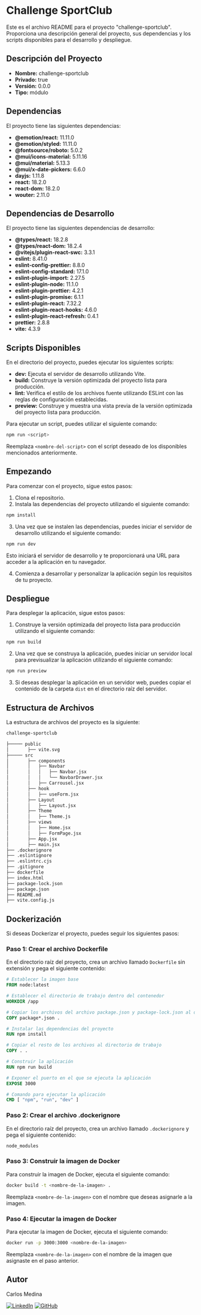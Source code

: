 # Challenge SportClub

Este es el archivo README para el proyecto "challenge-sportclub". Proporciona una descripción general del proyecto, sus dependencias y los scripts disponibles para el desarrollo y despliegue.

## Descripción del Proyecto

- **Nombre:** challenge-sportclub
- **Privado:** true
- **Versión:** 0.0.0
- **Tipo:** módulo

## Dependencias

El proyecto tiene las siguientes dependencias:

- **@emotion/react:** 11.11.0
- **@emotion/styled:** 11.11.0
- **@fontsource/roboto:** 5.0.2
- **@mui/icons-material:** 5.11.16
- **@mui/material:** 5.13.3
- **@mui/x-date-pickers:** 6.6.0
- **dayjs:** 1.11.8
- **react:** 18.2.0
- **react-dom:** 18.2.0
- **wouter:** 2.11.0

## Dependencias de Desarrollo

El proyecto tiene las siguientes dependencias de desarrollo:

- **@types/react:** 18.2.8
- **@types/react-dom:** 18.2.4
- **@vitejs/plugin-react-swc:** 3.3.1
- **eslint:** 8.41.0
- **eslint-config-prettier:** 8.8.0
- **eslint-config-standard:** 17.1.0
- **eslint-plugin-import:** 2.27.5
- **eslint-plugin-node:** 11.1.0
- **eslint-plugin-prettier:** 4.2.1
- **eslint-plugin-promise:** 6.1.1
- **eslint-plugin-react:** 7.32.2
- **eslint-plugin-react-hooks:** 4.6.0
- **eslint-plugin-react-refresh:** 0.4.1
- **prettier:** 2.8.8
- **vite:** 4.3.9

## Scripts Disponibles

En el directorio del proyecto, puedes ejecutar los siguientes scripts:

- **dev:** Ejecuta el servidor de desarrollo utilizando Vite.
- **build:** Construye la versión optimizada del proyecto lista para producción.
- **lint:** Verifica el estilo de los archivos fuente utilizando ESLint con las reglas de configuración establecidas.
- **preview:** Construye y muestra una vista previa de la versión optimizada del proyecto lista para producción.

Para ejecutar un script, puedes utilizar el siguiente comando:

```bash
npm run <script>
```

Reemplaza `<nombre-del-script>` con el script deseado de los disponibles mencionados anteriormente.

## Empezando

Para comenzar con el proyecto, sigue estos pasos:

1. Clona el repositorio.
2. Instala las dependencias del proyecto utilizando el siguiente comando:

```bash
npm install
```

3. Una vez que se instalen las dependencias, puedes iniciar el servidor de desarrollo utilizando el siguiente comando:


```bash
npm run dev
```

Esto iniciará el servidor de desarrollo y te proporcionará una URL para acceder a la aplicación en tu navegador.

4. Comienza a desarrollar y personalizar la aplicación según los requisitos de tu proyecto.

## Despliegue

Para desplegar la aplicación, sigue estos pasos:

1. Construye la versión optimizada del proyecto lista para producción utilizando el siguiente comando:

```bash
npm run build
```

2. Una vez que se construya la aplicación, puedes iniciar un servidor local para previsualizar la aplicación utilizando el siguiente comando:

```bash
npm run preview
```

3. Si deseas desplegar la aplicación en un servidor web, puedes copiar el contenido de la carpeta `dist` en el directorio raíz del servidor.

## Estructura de Archivos

La estructura de archivos del proyecto es la siguiente:

```bash
challenge-sportclub

├───── public
│       ├── vite.svg
├───── src
│       ├── components
│       │   ├── Navbar
│       │   │   ├── Navbar.jsx
│       │   │   └── NavbarDrawer.jsx
│       │   ├── Carrousel.jsx
│       ├── hook
│       │   ├── useForm.jsx
│       ├── Layout
│       │   ├── Layout.jsx
│       ├── Theme
│       │   ├── Theme.js
│       ├── views
│       │   ├── Home.jsx
│       │   ├── FormPage.jsx
│       ├── App.jsx
│       ├── main.jsx
├── .dockerignore
├── .eslintignore
├── .eslintrc.cjs
├── .gitignore
├── dockerfile
├── index.html
├── package-lock.json
├── package.json
├── README.md
├── vite.config.js

```

## Dockerización

Si deseas Dockerizar el proyecto, puedes seguir los siguientes pasos:

### Paso 1: Crear el archivo Dockerfile

En el directorio raíz del proyecto, crea un archivo llamado `Dockerfile` sin extensión y pega el siguiente contenido:

```Dockerfile
# Establecer la imagen base
FROM node:latest

# Establecer el directorio de trabajo dentro del contenedor
WORKDIR /app

# Copiar los archivos del archivo package.json y package-lock.json al directorio de trabajo
COPY package*.json . 

# Instalar las dependencias del proyecto
RUN npm install

# Copiar el resto de los archivos al directorio de trabajo
COPY . .

# Construir la aplicación
RUN npm run build

# Exponer el puerto en el que se ejecuta la aplicación
EXPOSE 3000

# Comando para ejecutar la aplicación
CMD [ "npm", "run", "dev" ]
```

### Paso 2: Crear el archivo .dockerignore

En el directorio raíz del proyecto, crea un archivo llamado `.dockerignore` y pega el siguiente contenido:

```bash
node_modules
```

### Paso 3: Construir la imagen de Docker

Para construir la imagen de Docker, ejecuta el siguiente comando:

```bash
docker build -t <nombre-de-la-imagen> .
```

Reemplaza `<nombre-de-la-imagen>` con el nombre que deseas asignarle a la imagen.

### Paso 4: Ejecutar la imagen de Docker

Para ejecutar la imagen de Docker, ejecuta el siguiente comando:

```bash
docker run -p 3000:3000 <nombre-de-la-imagen>
```

Reemplaza `<nombre-de-la-imagen>` con el nombre de la imagen que asignaste en el paso anterior.



## Autor
Carlos Medina

[![LinkedIn][linkedin-shield]][linkedin-url]
[![GitHub][github-shield]][github-url]

<!-- Enlaces a redes sociales -->
[linkedin-url]: https://www.linkedin.com/in/carlosmedina06/
[github-url]: https://github.com/Carlosmedina06

<!-- Escudos de redes sociales -->
[linkedin-shield]: https://img.shields.io/badge/-LinkedIn-blue?style=flat-square&logo=linkedin&logoColor=white&link=https://www.linkedin.com/in/carlosmedina06/
[github-shield]: https://img.shields.io/badge/-GitHub-grey?style=flat-square&logo=github&logoColor=white&link=https://github.com/Carlosmedina06



